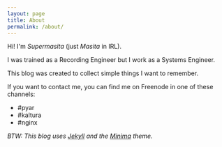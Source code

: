 ```yaml
---
layout: page
title: About
permalink: /about/
---
```


Hi! I'm _Supermasita_ (just _Masita_ in IRL).

I was trained as a Recording Engineer but I work as a Systems Engineer.

This blog was created to collect simple things I want to remember.

If you want to contact me, you can find me on Freenode in one of these channels:

* #pyar
* #kaltura
* #nginx


_BTW: This blog uses [Jekyll](https://github.com/jekyll) and the [Minima](https://github.com/jekyll/minima) theme._

